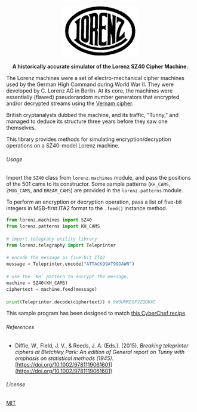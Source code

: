 <p align="center">
  <img src="https://raw.githubusercontent.com/hughcoleman/lorenz/files/c_lorenz_ag.png" />
</p>

<p align="center">
  <b>A historically accurate simulator of the Lorenz SZ40 Cipher Machine.</b>
</p>

The Lorenz machines were a set of electro-mechanical cipher machines used by the German High Command during World War II. They were developed by C. Lorenz AG in Berlin. At its core, the machines were essentially (flawed) pseudorandom number generators that encrypted and/or decrypted streams using the [Vernam cipher](https://en.wikipedia.org/wiki/Gilbert_Vernam#The_Vernam_cipher).

British cryptanalysts dubbed the machine, and its traffic, "Tunny," and managed to deduce its structure three years before they saw one themselves.

This library provides methods for simulating encryption/decryption operations on a SZ40-model Lorenz machine.

###### Usage

Import the `SZ40` class from `lorenz.machines` module, and pass the positions of the 501 cams to its constructor. Some sample patterns (`KH_CAMS`, `ZMUG_CAMS`, and `BREAM_CAMS`) are provided in the `lorenz.patterns` module.

To perform an encryption or decryption operation, pass a list of five-bit integers in MSB-first ITA2 format to the `.feed()` instance method.

```python
from lorenz.machines import SZ40
from lorenz.patterns import KH_CAMS

# import telegrahy utility library
from lorenz.telegraphy import Teleprinter

# encode the message as five-bit ITA2
message = Teleprinter.encode("ATTACK99AT99DAWN")

# use the `KH` pattern to encrypt the message.
machine = SZ40(KH_CAMS)
ciphertext = machine.feed(message)

print(Teleprinter.decode(ciphertext)) # 9W3UMKEGPJZQOKXC
```

This sample program has been designed to match [this CyberChef recipe](https://gchq.github.io/CyberChef/#recipe=Lorenz('SZ40','Custom',false,'Send','ITA2','Plaintext','5/8/9',1,1,1,1,1,1,1,1,1,1,1,1,'x.x...xx.x.x..xxx.x.x.xxxx.x.x.x.x.x..x.xx.','x.xx.x.xxx..x.x.x..x.xx.x.xxx.x....x.xx.x.x.x..','x.x.x.x..xxx....x.x.xx.x.x.x..xxx.x.x..x.x.xx..x.x.','..xx...xxxxx.x.x.xx...x.xx.x.x..x.x.xx.x..x.x.x.x.x.x','.xx...xx.x..x.xx.x...x.x.x.x.x.x.x.x.xx..xxxx.x.x...xx.x..x','.x.x.x.x.x.x...x.x.x...x.x.x...x.x...','..xxxx.xxxx.xxx.xxxx.xx....xxx.xxxx.xxxx.xxxx.xxxx.xxx.xxxx..','..x...xxx.x.xxxx.x...x.x..xxx....xx.xxxx.','.x..xxx...x.xxxx..xx..x..xx.xx.','...xx..x.xxx...xx...xx..xx.xx','.xx..x..xxxx..xx.xxx....x.','.xx..xx....xxxx.x..x.x.')&input=QVRUQUNLOTlBVDk5REFXTg).

###### References

* Diffie, W., Field, J. V., &amp; Reeds, J. A. (Eds.). (2015). *Breaking teleprinter ciphers at Bletchley Park: An edition of General report on Tunny with emphasis on statistical methods (1945)*. <!-- Hoboken, NJ: John Wiley &amp; Sons. --> [https://doi.org/10.1002/9781119061601](https://doi.org/10.1002/9781119061601)

###### License

[MIT](https://choosealicense.com/licenses/mit/)

